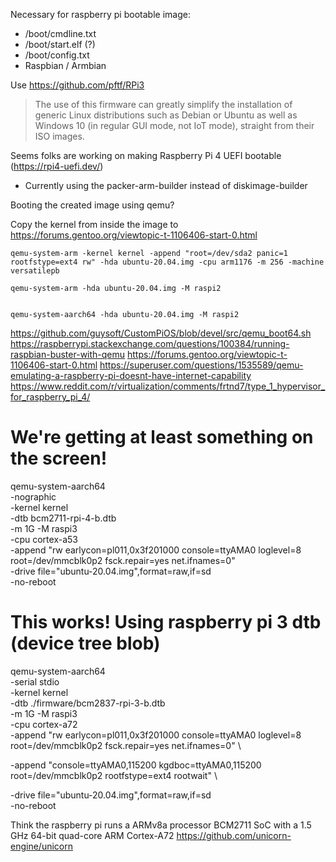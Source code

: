 Necessary for raspberry pi bootable image:
- /boot/cmdline.txt
- /boot/start.elf (?)
- /boot/config.txt
- Raspbian / Armbian



Use https://github.com/pftf/RPi3



> The use of this firmware can greatly simplify the installation of generic Linux distributions such as Debian or Ubuntu as well as Windows 10 (in regular GUI mode, not IoT mode), straight from their ISO images.


Seems folks are working on making Raspberry Pi 4 UEFI bootable (https://rpi4-uefi.dev/)




- Currently using the packer-arm-builder instead of diskimage-builder

Booting the created image using qemu?

Copy the kernel from inside the image to 
https://forums.gentoo.org/viewtopic-t-1106406-start-0.html

    qemu-system-arm -kernel kernel -append "root=/dev/sda2 panic=1 rootfstype=ext4 rw" -hda ubuntu-20.04.img -cpu arm1176 -m 256 -machine versatilepb

    qemu-system-arm -hda ubuntu-20.04.img -M raspi2


    qemu-system-aarch64 -hda ubuntu-20.04.img -M raspi2
    

https://github.com/guysoft/CustomPiOS/blob/devel/src/qemu_boot64.sh
https://raspberrypi.stackexchange.com/questions/100384/running-raspbian-buster-with-qemu
https://forums.gentoo.org/viewtopic-t-1106406-start-0.html
https://superuser.com/questions/1535589/qemu-emulating-a-raspberry-pi-doesnt-have-internet-capability
https://www.reddit.com/r/virtualization/comments/frtnd7/type_1_hypervisor_for_raspberry_pi_4/
 
 # We're getting at least something on the screen!
 qemu-system-aarch64 \
  -nographic \
  -kernel kernel \
  -dtb bcm2711-rpi-4-b.dtb \
  -m 1G -M raspi3 \
  -cpu cortex-a53 \
  -append "rw earlycon=pl011,0x3f201000 console=ttyAMA0 loglevel=8 root=/dev/mmcblk0p2 fsck.repair=yes net.ifnames=0" \
  -drive file="ubuntu-20.04.img",format=raw,if=sd \
  -no-reboot

 # This works! Using raspberry pi 3 dtb (device tree blob)
 qemu-system-aarch64 \
  -serial stdio \
  -kernel kernel \
  -dtb ./firmware/bcm2837-rpi-3-b.dtb \
  -m 1G -M raspi3 \
  -cpu cortex-a72 \
  -append "rw earlycon=pl011,0x3f201000 console=ttyAMA0 loglevel=8 root=/dev/mmcblk0p2 fsck.repair=yes net.ifnames=0" \

  -append "console=ttyAMA0,115200 kgdboc=ttyAMA0,115200 root=/dev/mmcblk0p2 rootfstype=ext4 rootwait" \

  -drive file="ubuntu-20.04.img",format=raw,if=sd \
  -no-reboot




Think the raspberry pi runs a ARMv8a processor
BCM2711 SoC with a 1.5 GHz 64-bit quad-core ARM Cortex-A72 
https://github.com/unicorn-engine/unicorn






